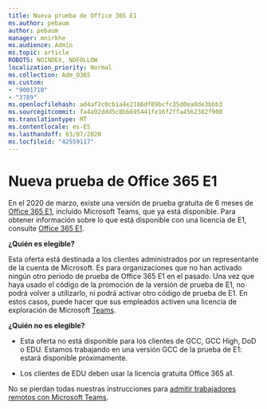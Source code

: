 ```yaml
---
title: Nueva prueba de Office 365 E1
ms.author: pebaum
author: pebaum
manager: mnirkhe
ms.audience: Admin
ms.topic: article
ROBOTS: NOINDEX, NOFOLLOW
localization_priority: Normal
ms.collection: Adm_O365
ms.custom:
- "9001710"
- "3789"
ms.openlocfilehash: ad4af2c0cb1a4e2186df89bcfc35d0ea0de3bbb3
ms.sourcegitcommit: fa4a92ddd5c8bb695441fe16f2ffa4562382f900
ms.translationtype: MT
ms.contentlocale: es-ES
ms.lasthandoff: 03/07/2020
ms.locfileid: "42559117"
---
```

# <a name="new-office-365-e1-trial"></a>Nueva prueba de Office 365 E1

En el 2020 de marzo, existe una versión de prueba gratuita de 6 meses de [Office 365 E1](https://docs.microsoft.com/MicrosoftTeams/e1-trial-license), incluido Microsoft Teams, que ya está disponible. Para obtener información sobre lo que está disponible con una licencia de E1, consulte [Office 365 E1](https://www.microsoft.com/microsoft-365/business/office-365-enterprise-e1-business-software).

**¿Quién es elegible?**

Esta oferta está destinada a los clientes administrados por un representante de la cuenta de Microsoft. Es para organizaciones que no han activado ningún otro periodo de prueba de Office 365 E1 en el pasado. Una vez que haya usado el código de la promoción de la versión de prueba de E1, no podrá volver a utilizarlo, ni podrá activar otro código de prueba de E1. En estos casos, puede hacer que sus empleados activen una licencia de exploración de Microsoft [Teams](https://docs.microsoft.com/MicrosoftTeams/teams-exploratory).

**¿Quién no es elegible?**

- Esta oferta no está disponible para los clientes de GCC, GCC High, DoD o EDU. Estamos trabajando en una versión GCC de la prueba de E1: estará disponible próximamente.

 - Los clientes de EDU deben usar la licencia gratuita Office 365 a1.

No se pierdan todas nuestras instrucciones para [admitir trabajadores remotos con Microsoft Teams](https://docs.microsoft.com/MicrosoftTeams/support-remote-work-with-teams).
